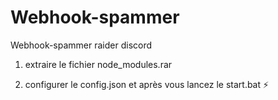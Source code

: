 # Webhook-spammer
Webhook-spammer raider discord

1) extraire le fichier node_modules.rar

2) configurer le config.json et après vous lancez le start.bat ⚡
